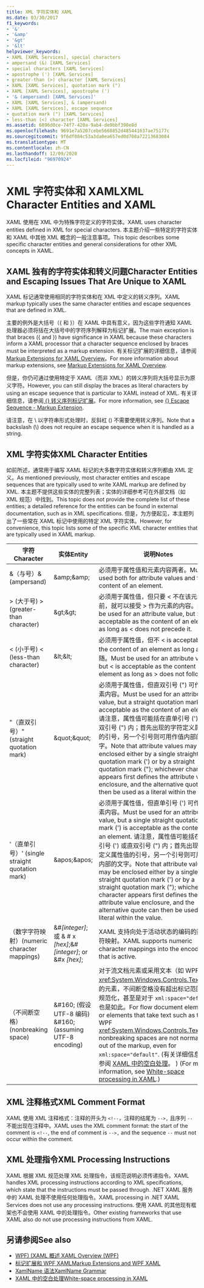 ```yaml
---
title: XML 字符实体和 XAML
ms.date: 03/30/2017
f1_keywords:
- '&'
- '&amp'
- '&gt'
- '&lt'
helpviewer_keywords:
- XAML [XAML Services], special characters
- ampersand (&) [XAML Services]
- special characters [XAML Services]
- apostrophe (') [XAML Services]
- greater-than (>) character [XAML Services]
- XAML [XAML Services], quotation mark (")
- XAML [XAML Services], apostrophe (')
- '& (ampersand) [XAML Services]'
- XAML [XAML Services], & (ampersand)
- XAML [XAML Services], escape sequence
- quotation mark (") [XAML Services]
- less-than (<) character [XAML Services]
ms.assetid: 6896d0ce-74f7-420a-9ab4-de9bbf390e8d
ms.openlocfilehash: 9691e7a5207cebe5668852d485441637ae75177c
ms.sourcegitcommit: 9f6df084c53a3da0ea657ed0d708a72213683084
ms.translationtype: MT
ms.contentlocale: zh-CN
ms.lasthandoff: 12/09/2020
ms.locfileid: "96970924"
---
```

# <a name="xml-character-entities-and-xaml"></a><span data-ttu-id="45bb3-102">XML 字符实体和 XAML</span><span class="sxs-lookup"><span data-stu-id="45bb3-102">XML Character Entities and XAML</span></span>

<span data-ttu-id="45bb3-103">XAML 使用在 XML 中为特殊字符定义的字符实体。</span><span class="sxs-lookup"><span data-stu-id="45bb3-103">XAML uses character entities defined in XML for special characters.</span></span> <span data-ttu-id="45bb3-104">本主题介绍一些特定的字符实体和 XAML 中其他 XML 概念的一般注意事项。</span><span class="sxs-lookup"><span data-stu-id="45bb3-104">This topic describes some specific character entities and general considerations for other XML concepts in XAML.</span></span>

## <a name="character-entities-and-escaping-issues-that-are-unique-to-xaml"></a><span data-ttu-id="45bb3-105">XAML 独有的字符实体和转义问题</span><span class="sxs-lookup"><span data-stu-id="45bb3-105">Character Entities and Escaping Issues That Are Unique to XAML</span></span>

<span data-ttu-id="45bb3-106">XAML 标记通常使用相同的字符实体和在 XML 中定义的转义序列。</span><span class="sxs-lookup"><span data-stu-id="45bb3-106">XAML markup typically uses the same character entities and escape sequences that are defined in XML.</span></span>

<span data-ttu-id="45bb3-107">主要的例外是大括号（{ 和 }）在 XAML 中具有意义，因为这些字符通知 XAML 处理器必须将括在大括号中的字符序列解释为标记扩展。</span><span class="sxs-lookup"><span data-stu-id="45bb3-107">The main exception is that braces ({ and }) have significance in XAML because these characters inform a XAML processor that a character sequence enclosed by braces must be interpreted as a markup extension.</span></span> <span data-ttu-id="45bb3-108">有关标记扩展的详细信息，请参阅 [Markup Extensions for XAML Overview](markup-extensions-overview.md)。</span><span class="sxs-lookup"><span data-stu-id="45bb3-108">For more information about markup extensions, see [Markup Extensions for XAML Overview](markup-extensions-overview.md).</span></span>

<span data-ttu-id="45bb3-109">但是，你仍可通过使用特定于 XAML（而非 XML）的转义序列将大括号显示为原义字符。</span><span class="sxs-lookup"><span data-stu-id="45bb3-109">However, you can still display the braces as literal characters by using an escape sequence that is particular to XAML instead of XML.</span></span> <span data-ttu-id="45bb3-110">有关详细信息，请参阅[ {} 转义序列标记扩展](escape-sequence-markup-extension.md)。</span><span class="sxs-lookup"><span data-stu-id="45bb3-110">For more information, see [{} Escape Sequence - Markup Extension](escape-sequence-markup-extension.md).</span></span>

<span data-ttu-id="45bb3-111">请注意，在 \\ 以字符串形式处理时，反斜杠 () 不需要使用转义序列。</span><span class="sxs-lookup"><span data-stu-id="45bb3-111">Note that a backslash (\\) does not require an escape sequence when it is handled as a string.</span></span>

## <a name="xml-character-entities"></a><span data-ttu-id="45bb3-112">XML 字符实体</span><span class="sxs-lookup"><span data-stu-id="45bb3-112">XML Character Entities</span></span>

<span data-ttu-id="45bb3-113">如前所述，通常用于编写 XAML 标记的大多数字符实体和转义序列都由 XML 定义。</span><span class="sxs-lookup"><span data-stu-id="45bb3-113">As mentioned previously, most character entities and escape sequences that are typically used to write XAML markup are defined by XML.</span></span> <span data-ttu-id="45bb3-114">本主题不提供这些实体的完整列表；实体的详细参考可在外部文档（如 XML 规范）中找到。</span><span class="sxs-lookup"><span data-stu-id="45bb3-114">This topic does not provide the complete list of these entities; a detailed reference for the entities can be found in external documentation, such as in XML specifications.</span></span> <span data-ttu-id="45bb3-115">但是，为方便起见，本主题列出了一些常在 XAML 标记中使用的特定 XML 字符实体。</span><span class="sxs-lookup"><span data-stu-id="45bb3-115">However, for convenience, this topic lists some of the specific XML character entities that are typically used in XAML markup.</span></span>

|<span data-ttu-id="45bb3-116">字符</span><span class="sxs-lookup"><span data-stu-id="45bb3-116">Character</span></span>|<span data-ttu-id="45bb3-117">实体</span><span class="sxs-lookup"><span data-stu-id="45bb3-117">Entity</span></span>|<span data-ttu-id="45bb3-118">说明</span><span class="sxs-lookup"><span data-stu-id="45bb3-118">Notes</span></span>|
|---------------|------------|-----------|
|<span data-ttu-id="45bb3-119">&（与号）</span><span class="sxs-lookup"><span data-stu-id="45bb3-119">& (ampersand)</span></span>|<span data-ttu-id="45bb3-120">\&amp;</span><span class="sxs-lookup"><span data-stu-id="45bb3-120">\&amp;</span></span>|<span data-ttu-id="45bb3-121">必须用于属性值和元素内容两者。</span><span class="sxs-lookup"><span data-stu-id="45bb3-121">Must be used both for attribute values and for content of an element.</span></span>|
|<span data-ttu-id="45bb3-122">> (大于号) </span><span class="sxs-lookup"><span data-stu-id="45bb3-122">> (greater-than character)</span></span>|<span data-ttu-id="45bb3-123">\&gt;</span><span class="sxs-lookup"><span data-stu-id="45bb3-123">\&gt;</span></span>|<span data-ttu-id="45bb3-124">必须用于属性值，但只要 < 不在该元素之前，就可以接受 > 作为元素的内容。</span><span class="sxs-lookup"><span data-stu-id="45bb3-124">Must be used for an attribute value, but > is acceptable as the content of an element as long as < does not precede it.</span></span>|
|<span data-ttu-id="45bb3-125">< (小于号) </span><span class="sxs-lookup"><span data-stu-id="45bb3-125">< (less-than character)</span></span>|<span data-ttu-id="45bb3-126">\&lt;</span><span class="sxs-lookup"><span data-stu-id="45bb3-126">\&lt;</span></span>|<span data-ttu-id="45bb3-127">必须用于属性值，但不 \< is acceptable as the content of an element as long as > 跟随。</span><span class="sxs-lookup"><span data-stu-id="45bb3-127">Must be used for an attribute value, but \< is acceptable as the content of an element as long as > does not follow it.</span></span>|
|<span data-ttu-id="45bb3-128">"（直双引号）</span><span class="sxs-lookup"><span data-stu-id="45bb3-128">" (straight quotation mark)</span></span>|<span data-ttu-id="45bb3-129">\&quot;</span><span class="sxs-lookup"><span data-stu-id="45bb3-129">\&quot;</span></span>|<span data-ttu-id="45bb3-130">必须用于属性值，但直双引号 (") 可作为元素内容。</span><span class="sxs-lookup"><span data-stu-id="45bb3-130">Must be used for an attribute value, but a straight quotation mark (") is acceptable as the content of an element.</span></span> <span data-ttu-id="45bb3-131">请注意，属性值可能括在直单引号 (') 或直双引号 (") 内；首先出现的字符定义属性值的引号，另一个引号则可用作值内部的文字。</span><span class="sxs-lookup"><span data-stu-id="45bb3-131">Note that attribute values may be enclosed either by a single straight quotation mark (') or by a straight quotation mark ("); whichever character appears first defines the attribute value enclosure, and the alternative quote can then be used as a literal within the value.</span></span>|
|<span data-ttu-id="45bb3-132">'（直单引号）</span><span class="sxs-lookup"><span data-stu-id="45bb3-132">' (single straight quotation mark)</span></span>|<span data-ttu-id="45bb3-133">\&apos;</span><span class="sxs-lookup"><span data-stu-id="45bb3-133">\&apos;</span></span>|<span data-ttu-id="45bb3-134">必须用于属性值，但直单引号 (') 可作为元素内容。</span><span class="sxs-lookup"><span data-stu-id="45bb3-134">Must be used for an attribute value, but a single straight quotation mark (') is acceptable as the content of an element.</span></span> <span data-ttu-id="45bb3-135">请注意，属性值可能括在直单引号 (') 或直双引号 (") 内；首先出现的字符定义属性值的引号，另一个引号则可用作值内部的文字。</span><span class="sxs-lookup"><span data-stu-id="45bb3-135">Note that attribute values may be enclosed either by a single straight quotation mark (') or by a straight quotation mark ("); whichever character appears first defines the attribute value enclosure, and the alternative quote can then be used as a literal within the value.</span></span>|
|<span data-ttu-id="45bb3-136">（数字字符映射）</span><span class="sxs-lookup"><span data-stu-id="45bb3-136">(numeric character mappings)</span></span>|<span data-ttu-id="45bb3-137">&#*[integer]*;或 & # x *[hex]*;</span><span class="sxs-lookup"><span data-stu-id="45bb3-137">&#*[integer]*; or &#x *[hex]*;</span></span>|<span data-ttu-id="45bb3-138">XAML 支持向处于活动状态的编码的数字字符映射。</span><span class="sxs-lookup"><span data-stu-id="45bb3-138">XAML supports numeric character mappings into the encoding that is active.</span></span>|
|<span data-ttu-id="45bb3-139">（不间断空格）</span><span class="sxs-lookup"><span data-stu-id="45bb3-139">(nonbreaking space)</span></span>|<span data-ttu-id="45bb3-140">&\#160; (假设 UTF-8 编码) </span><span class="sxs-lookup"><span data-stu-id="45bb3-140">&\#160; (assuming UTF-8 encoding)</span></span>|<span data-ttu-id="45bb3-141">对于流文档元素或采用文本（如 WPF <xref:System.Windows.Controls.TextBox>）的元素，不间断空格没有超出标记范围进行规范化，甚至是对于 `xml:space="default"` 也是如此。</span><span class="sxs-lookup"><span data-stu-id="45bb3-141">For flow document elements, or elements that take text such as the WPF <xref:System.Windows.Controls.TextBox>, nonbreaking spaces are not normalized out of the markup, even for `xml:space="default"`.</span></span> <span data-ttu-id="45bb3-142"> (有关详细信息，请参阅 [XAML 中的空白处理](white-space-processing.md)。 ) </span><span class="sxs-lookup"><span data-stu-id="45bb3-142">(For more information, see [White-space processing in XAML](white-space-processing.md).)</span></span>|

## <a name="xml-comment-format"></a><span data-ttu-id="45bb3-143">XML 注释格式</span><span class="sxs-lookup"><span data-stu-id="45bb3-143">XML Comment Format</span></span>

<span data-ttu-id="45bb3-144">XAML 使用 XML 注释格式：注释的开头为 `<!--`，注释的结尾为 `-->,` 且序列 `--` 不能出现在注释中。</span><span class="sxs-lookup"><span data-stu-id="45bb3-144">XAML uses the XML comment format: the start of the comment is `<!--`, the end of comment is `-->,` and the sequence `--` must not occur within the comment.</span></span>

## <a name="xml-processing-instructions"></a><span data-ttu-id="45bb3-145">XML 处理指令</span><span class="sxs-lookup"><span data-stu-id="45bb3-145">XML Processing Instructions</span></span>

<span data-ttu-id="45bb3-146">XAML 根据 XML 规范处理 XML 处理指令，该规范说明必须传递指令。</span><span class="sxs-lookup"><span data-stu-id="45bb3-146">XAML handles XML processing instructions according to XML specifications, which state that the instructions must be passed through.</span></span> <span data-ttu-id="45bb3-147">.NET XAML 服务中的 XAML 处理不使用任何处理指令。</span><span class="sxs-lookup"><span data-stu-id="45bb3-147">XAML processing in .NET XAML Services  does not use any processing instructions.</span></span> <span data-ttu-id="45bb3-148">使用 XAML 的其他现有框架也不会使用 XAML 中的处理指令。</span><span class="sxs-lookup"><span data-stu-id="45bb3-148">Other existing frameworks that use XAML also do not use processing instructions from XAML.</span></span>

## <a name="see-also"></a><span data-ttu-id="45bb3-149">另请参阅</span><span class="sxs-lookup"><span data-stu-id="45bb3-149">See also</span></span>

- [<span data-ttu-id="45bb3-150">WPF)  (XAML 概述 </span><span class="sxs-lookup"><span data-stu-id="45bb3-150">XAML Overview (WPF)</span></span>](../net/wpf/fundamentals/xaml.md)
- [<span data-ttu-id="45bb3-151">标记扩展和 WPF XAML</span><span class="sxs-lookup"><span data-stu-id="45bb3-151">Markup Extensions and WPF XAML</span></span>](../framework/wpf/advanced/markup-extensions-and-wpf-xaml.md)
- [<span data-ttu-id="45bb3-152">XamlName 语法</span><span class="sxs-lookup"><span data-stu-id="45bb3-152">XamlName Grammar</span></span>](xamlname-grammar.md)
- [<span data-ttu-id="45bb3-153">XAML 中的空白处理</span><span class="sxs-lookup"><span data-stu-id="45bb3-153">White-space processing in XAML</span></span>](white-space-processing.md)
